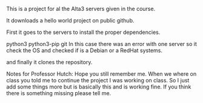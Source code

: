 This is a project for al the Alta3 servers given in the course.

It downloads a hello world project on public github.

First it goes to the servers to install the proper dependencies.

python3
python3-pip
git
In this case there was an error with one server so it check the OS and checked if is a Debian or a RedHat systems.

and finally it clones the repository.

Notes for Professor Hutch: Hope you still remember me. When we where on class you told me to continue the project I was working on class. So I just add some things more but is basically this and is working fine. If you think there is something missing please tell me.
